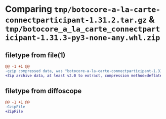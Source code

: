 # Comparing `tmp/botocore-a-la-carte-connectparticipant-1.31.2.tar.gz` & `tmp/botocore_a_la_carte_connectparticipant-1.31.3-py3-none-any.whl.zip`

## filetype from file(1)

```diff
@@ -1 +1 @@
-gzip compressed data, was "botocore-a-la-carte-connectparticipant-1.31.2.tar", last modified: Wed Jul 12 01:44:26 2023, max compression
+Zip archive data, at least v2.0 to extract, compression method=deflate
```

## filetype from diffoscope

```diff
@@ -1 +1 @@
-GzipFile
+ZipFile
```

